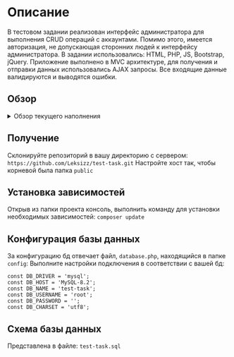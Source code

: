 # Описание

В тестовом задании реализован интерфейс администратора для выполнения CRUD операций c аккаунтами. Помимо этого, имеется
авторизация, не допускающая сторонних людей к интерфейсу администратора. В задании использовались: HTML, PHP, JS,
Bootstrap, jQuery. Приложение выполнено в MVC архитектуре, для получения и отправки данных использовались AJAX запросы.
Все входящие данные валидируются и выводятся ошибки.

## Обзор

<details>
  <summary>Обзор текущего наполнения</summary>
  
- Авторизация ![Авторизация]![auth](https://github.com/Leksizz/test-task/assets/129582133/e09f7548-e229-4b5f-b105-347a117287d1)

- Добавление новых пользователей ![Добавление новых пользователей]![main](https://github.com/Leksizz/test-task/assets/129582133/eb0dc2b7-b72b-454d-998a-53feb9a42308)

- Обновление пользователей ![Обновление пользователей]![update](https://github.com/Leksizz/test-task/assets/129582133/e6abc48d-c4bc-414f-88e9-9ccfc6302ce0)

</details>

## Получение

Склонируйте репозиторий в вашу директорию с сервером:
```https://github.com/Leksizz/test-task.git```
Настройте хост так, чтобы корневой была папка ```public```

## Установка зависимостей

Открыв из папки проекта консоль, выполнить команду для установки необходимых зависимостей:
```composer update```

## Конфигурация базы данных

За конфигурацию бд отвечает файл, ```database.php```, находящийся в папке ```config```:
Выполните настройки подключения в соответствии с вашей бд:

```
const DB_DRIVER = 'mysql';
const DB_HOST = 'MySQL-8.2';
const DB_NAME = 'test-task';
const DB_USERNAME = 'root';
const DB_PASSWORD = '';
const DB_CHARSET = 'utf8';
```
## Схема базы данных
Представлена в файле: ```test-task.sql```
